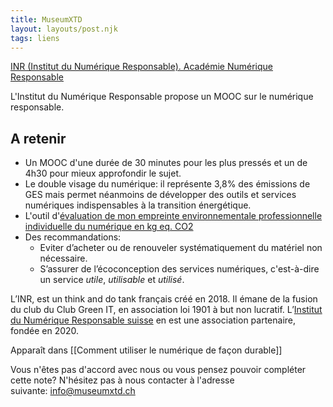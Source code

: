 ```yaml
---
title: MuseumXTD
layout: layouts/post.njk
tags: liens
---
```

[INR (Institut du Numérique Responsable). Académie Numérique Responsable](https://www.academie-nr.org/)

L'Institut du Numérique Responsable propose un MOOC sur le numérique responsable. 

## A retenir
- Un MOOC d'une durée de 30 minutes pour les plus pressés et un de 4h30 pour mieux approfondir le sujet. 
- Le double visage du numérique: il représente 3,8% des émissions de GES mais permet néanmoins de développer des outils et services numériques indispensables à la transition énergétique.
- L'outil d'[évaluation de mon empreinte environnementale professionnelle individuelle du numérique en kg eq. CO2](https://myimpact.isit-europe.org/fr/)
- Des recommandations: 
	- Eviter d’acheter ou de renouveler systématiquement du matériel non nécessaire.
	- S’assurer de l’écoconception des services numériques, c'est-à-dire un service *utile*, *utilisable* et *utilisé*.  


L’INR, est un think and do tank français créé en 2018. Il émane de la fusion du club du Club Green IT, en association loi 1901 à but non lucratif. L’[Institut du Numérique Responsable suisse](https://institutnr-ch.org/) en est une association partenaire, fondée en 2020.  


Apparaît dans [[Comment utiliser le numérique de façon durable]]

Vous n'êtes pas d'accord avec nous ou vous pensez pouvoir compléter cette note? N'hésitez pas à nous contacter à l'adresse suivante: [info@museumxtd.ch](mailto:info@museumxtd.ch)